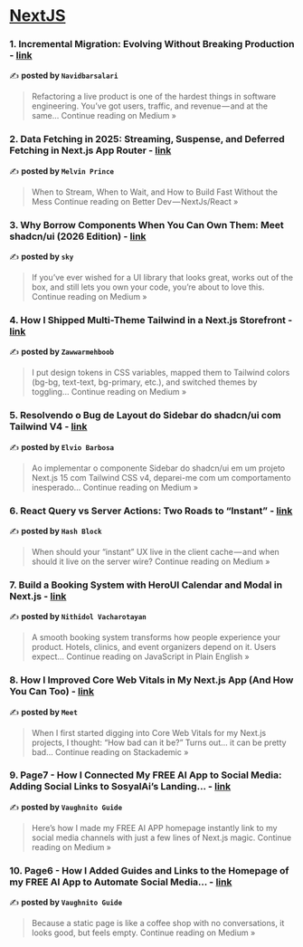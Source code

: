 
<h1><a href=https://medium.com/tag/nextjs/recommended target="_blank" rel="noopener noreferrer">NextJS</a></h1>
<h3>1.  Incremental Migration: Evolving Without Breaking Production - <a href="https://medium.com/@navidbarsalari/incremental-migration-evolving-without-breaking-production-edf679769918?source=rss------nextjs-5" target="_blank" rel="noopener noreferrer">link</a></h3>

✍️ **posted by `Navidbarsalari`**

<blockquote>Refactoring a live product is one of the hardest things in software engineering. You’ve got users, traffic, and revenue — and at the same…
Continue reading on Medium »</blockquote>

<h3>2. Data Fetching in 2025: Streaming, Suspense, and Deferred Fetching in Next.js App Router - <a href="https://medium.com/better-dev-nextjs-react/data-fetching-in-2025-streaming-suspense-and-deferred-fetching-in-next-js-app-router-d0658f2d835d?source=rss------nextjs-5" target="_blank" rel="noopener noreferrer">link</a></h3>

✍️ **posted by `Melvin Prince`**

<blockquote>When to Stream, When to Wait, and How to Build Fast Without the Mess
Continue reading on Better Dev — NextJs/React »</blockquote>

<h3>3. Why Borrow Components When You Can Own Them: Meet shadcn/ui (2026 Edition) - <a href="https://medium.com/@skyshots/why-borrow-components-when-you-can-own-them-meet-shadcn-ui-2026-edition-32c60042e716?source=rss------nextjs-5" target="_blank" rel="noopener noreferrer">link</a></h3>

✍️ **posted by `sky`**

<blockquote>If you’ve ever wished for a UI library that looks great, works out of the box, and still lets you own your code, you’re about to love this.
Continue reading on Medium »</blockquote>

<h3>4. How I Shipped Multi-Theme Tailwind in a Next.js Storefront - <a href="https://medium.com/@zawwarmehboob56/how-i-shipped-multi-theme-tailwind-in-a-next-js-storefront-eaa5022a5a81?source=rss------nextjs-5" target="_blank" rel="noopener noreferrer">link</a></h3>

✍️ **posted by `Zawwarmehboob`**

<blockquote>I put design tokens in CSS variables, mapped them to Tailwind colors (bg-bg, text-text, bg-primary, etc.), and switched themes by toggling…
Continue reading on Medium »</blockquote>

<h3>5. Resolvendo o Bug de Layout do Sidebar do shadcn/ui com Tailwind V4 - <a href="https://medium.com/@elviobarbosa/resolvendo-o-bug-de-layout-do-sidebar-do-shadcn-ui-com-tailwind-v4-f86d56dca2d7?source=rss------nextjs-5" target="_blank" rel="noopener noreferrer">link</a></h3>

✍️ **posted by `Elvio Barbosa`**

<blockquote>Ao implementar o componente Sidebar do shadcn/ui em um projeto Next.js 15 com Tailwind CSS v4, deparei-me com um comportamento inesperado…
Continue reading on Medium »</blockquote>

<h3>6. React Query vs Server Actions: Two Roads to “Instant” - <a href="https://medium.com/@connect.hashblock/react-query-vs-server-actions-two-roads-to-instant-7719f1ea9dce?source=rss------nextjs-5" target="_blank" rel="noopener noreferrer">link</a></h3>

✍️ **posted by `Hash Block`**

<blockquote>When should your “instant” UX live in the client cache — and when should it live on the server wire?
Continue reading on Medium »</blockquote>

<h3>7. Build a Booking System with HeroUI Calendar and Modal in Next.js - <a href="https://javascript.plainenglish.io/build-a-booking-system-with-heroui-calendar-and-modal-in-next-js-a455633f469c?source=rss------nextjs-5" target="_blank" rel="noopener noreferrer">link</a></h3>

✍️ **posted by `Nithidol Vacharotayan`**

<blockquote>A smooth booking system transforms how people experience your product. Hotels, clinics, and event organizers depend on it. Users expect…
Continue reading on JavaScript in Plain English »</blockquote>

<h3>8. How I Improved Core Web Vitals in My Next.js App (And How You Can Too) - <a href="https://blog.stackademic.com/how-i-improved-core-web-vitals-in-my-next-js-app-and-how-you-can-too-b0258570c3fd?source=rss------nextjs-5" target="_blank" rel="noopener noreferrer">link</a></h3>

✍️ **posted by `Meet`**

<blockquote>When I first started digging into Core Web Vitals for my Next.js projects, I thought: “How bad can it be?” Turns out… it can be pretty bad…
Continue reading on Stackademic »</blockquote>

<h3>9. Page7 - How I Connected My FREE AI App to Social Media: Adding Social Links to SosyalAi’s Landing… - <a href="https://medium.com/@vaughnitoguide/connect-free-ai-app-to-social-media-sosyalai-landing-page-628c5aa8144a?source=rss------nextjs-5" target="_blank" rel="noopener noreferrer">link</a></h3>

✍️ **posted by `Vaughnito Guide`**

<blockquote>Here’s how I made my FREE AI APP homepage instantly link to my social media channels with just a few lines of Next.js magic.
Continue reading on Medium »</blockquote>

<h3>10. Page6 - How I Added Guides and Links to the Homepage of my FREE AI App to Automate Social Media… - <a href="https://medium.com/@vaughnitoguide/add-guides-and-links-homepage-free-ai-social-media-automation-app-ae497983ede2?source=rss------nextjs-5" target="_blank" rel="noopener noreferrer">link</a></h3>

✍️ **posted by `Vaughnito Guide`**

<blockquote>Because a static page is like a coffee shop with no conversations, it looks good, but feels empty.
Continue reading on Medium »</blockquote>

